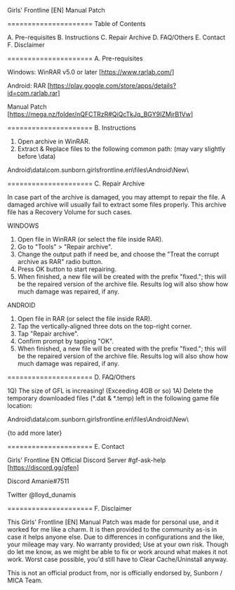 Girls' Frontline [EN]
Manual Patch

===================== Table of Contents

A. Pre-requisites
B. Instructions
C. Repair Archive
D. FAQ/Others
E. Contact
F. Disclaimer


===================== A. Pre-requisites

Windows: WinRAR v5.0 or later  [https://www.rarlab.com/]

Android: RAR  [https://play.google.com/store/apps/details?id=com.rarlab.rar]

Manual Patch  [https://mega.nz/folder/nQFCTRzR#QiQcTkJq_BGY9IZMjrB1Vw]


===================== B. Instructions

1) Open archive in WinRAR.
2) Extract & Replace files to the following common path: (may vary slightly before \data\)

Android\data\com.sunborn.girlsfrontline.en\files\Android\New\


===================== C. Repair Archive

In case part of the archive is damaged, you may attempt to repair the file.
A damaged archive will usually fail to extract some files properly.
This archive file has a Recovery Volume for such cases.

WINDOWS
1) Open file in WinRAR (or select the file inside RAR).
2) Go to "Tools" > "Repair archive".
3) Change the output path if need be, and choose the "Treat the corrupt archive as RAR" radio button.
4) Press OK button to start repairing.
5) When finished, a new file will be created with the prefix "fixed."; this will be the repaired version of the archive file.
   Results log will also show how much damage was repaired, if any.

ANDROID
1) Open file in RAR (or select the file inside RAR).
2) Tap the vertically-aligned three dots on the top-right corner.
3) Tap "Repair archive".
4) Confirm prompt by tapping "OK".
5) When finished, a new file will be created with the prefix "fixed."; this will be the repaired version of the archive file.
   Results log will also show how much damage was repaired, if any.


===================== D. FAQ/Others

1Q) The size of GFL is increasing! (Exceeding 4GB or so)
1A) Delete the temporary downloaded files (*.dat & *.temp) left in the following game file location:

Android\data\com.sunborn.girlsfrontline.en\files\Android\New\

{to add more later}


===================== E. Contact

Girls' Frontline EN Official Discord Server #gf-ask-help  [https://discord.gg/gfen]

Discord Amanie#7511

Twitter @lloyd_dunamis


===================== F. Disclaimer

This Girls' Frontline [EN] Manual Patch was made for personal use, and it worked for me like a charm.
It is then provided to the community as-is in case it helps anyone else.
Due to differences in configurations and the like, your mileage may vary.
No warranty provided; Use at your own risk.
Though do let me know, as we might be able to fix or work around what makes it not work.
Worst case possible, you'd still have to Clear Cache/Uninstall anyway.

This is not an official product from, nor is officially endorsed by, Sunborn / MICA Team.
